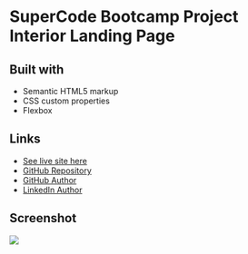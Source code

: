 # SuperCode Bootcamp Project Interior Landing Page

## Built with

- Semantic HTML5 markup
- CSS custom properties
- Flexbox

## Links

- [See live site here](https://thomaserdmenger.github.io/superCode-Interior-Project)
- [GitHub Repository](https://github.com/thomaserdmenger/superCode-Interior-Project)
- [GitHub Author](https://github.com/thomaserdmenger)
- [LinkedIn Author](https://www.linkedin.com/in/thomaserdmenger/)

## Screenshot

![](./assets/images/screenshot.png)
